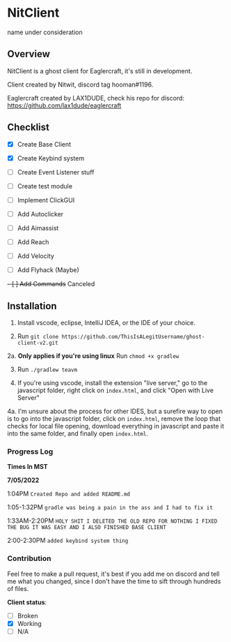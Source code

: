 # NitClient

name under consideration

## Overview

NitClient is a ghost client for Eaglercraft, it's still in development.


Client created by Nitwit, discord tag hooman#1196.


Eaglercraft created by LAX1DUDE, check his repo for discord: https://github.com/lax1dude/eaglercraft


## Checklist

- [x] Create Base Client
- [x] Create Keybind system
- [ ] Create Event Listener stuff
- [ ] Create test module
- [ ] Implement ClickGUI
- [ ] Add Autoclicker
- [ ] Add Aimassist
- [ ] Add Reach
- [ ] Add Velocity
- [ ] Add Flyhack (Maybe)


~~- [ ] Add Commands~~ Canceled


## Installation

1. Install vscode, eclipse, IntelliJ IDEA, or the IDE of your choice.


2. Run `git clone https://github.com/ThisIsALegitUsername/ghost-client-v2.git`


2a. **Only applies if you're using linux** Run `chmod +x gradlew`


3. Run `./gradlew teavm`


4. If you're using vscode, install the extension "live server," go to the javascript folder, right click on `index.html`, and click "Open with Live Server"


4a. I'm unsure about the process for other IDES, but a surefire way to open is to go into the javascript folder, click on `index.html`, remove the loop that checks for local file opening, download everything in javascript and paste it into the same folder, and finally open `index.html`.

### Progress Log

**Times In MST**

**7/05/2022**


 1:04PM `Created Repo and added README.md`


1:05-1:32PM `gradle was being a pain in the ass and I had to fix it`


1:33AM-2:20PM `HOLY SHIT I DELETED THE OLD REPO FOR NOTHING I FIXED THE BUG IT WAS EASY AND I ALSO FINISHED BASE CLIENT`

2:00-2:30PM `added keybind system thing`



### Contribution
Feel free to make a pull request, it's best if you add me on discord and tell me what you changed, since I don't have the time to sift through hundreds of files.

**Client status**:  
- [ ] Broken
- [x] Working
- [ ] N/A
